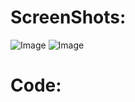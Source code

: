 # ScreenShots:

![Image](https://github.com/JoshCaneday/cse15l-lab-reports/assets/146874169/ba11fb42-815c-4103-8258-8faf6ccd75ff")
![Image]("https://github.com/JoshCaneday/cse15l-lab-reports/assets/146874169/076795b9-4665-488a-86d3-071310f75f86")
# Code:

